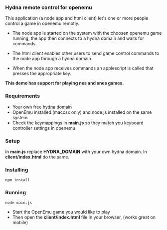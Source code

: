 ### Hydna remote control for openemu ###

This application (a node app and html client) let's one or more people control a game in openemu remotly.

* The node app is started on the system with the choosen openemu game running, the app then connects to a hydna domain and waits for commands.

* The html client enables other users to send game control commands to the node app through a hydna domain.

* When the node app receives commands an applescript is called that presses the appropriate key.

**This demo has support for playing nes and snes games.**

### Requirements ###

* Your own free hydna domain
* OpenEmu installed (macosx only) and node.js installed on the same system
* Check the keymappings in **main.js** so they match you keyboard controller settings in openemu

### Setup ###

In **main.js** replace **HYDNA_DOMAIN** with your own hydna domain. In **client/index.html** do the same.

### Installing ###

    npm install

### Running ###

    node main.js

* Start the OpenEmu game you would like to play
* Then open the **client/index.html** file in your browser, (works great on mobile)



